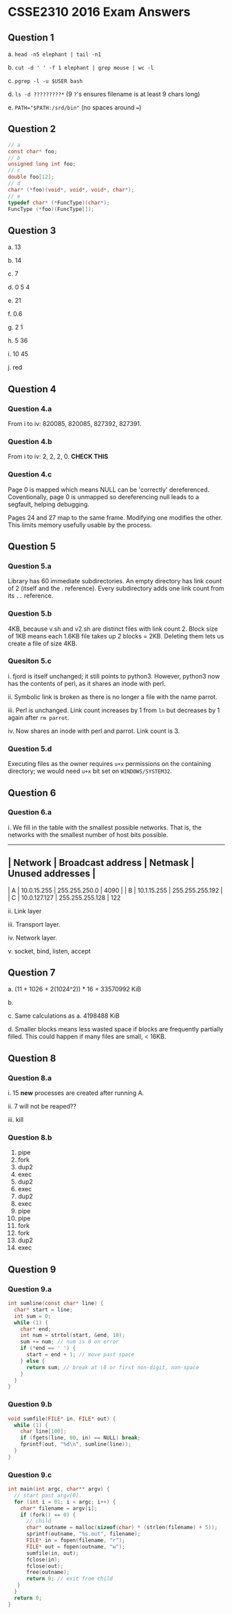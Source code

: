 # CSSE2310 2016 Exam Answers

## Question 1

a. `head -n5 elephant | tail -n1`

b. `cut -d ' ' -f 1 elephant | grep mouse | wc -l`

c. `pgrep -l -u $USER bash`

d. `ls -d ?????????*` (9 `?`'s ensures filename is at least 9 chars long)

e. `PATH="$PATH:/srd/bin"` (no spaces around `=`)

## Question 2
```c
// a
const char* foo;
// b
unsigned long int foo;
// c
double foo[12];
// d
char* (*foo)(void*, void*, void*, char*);
// e
typedef char* (*FuncType)(char*);
FuncType (*foo)(FuncType[]);
```

## Question 3

a. 13

b. 14

c. 7

d. 0 5 4

e. 21

f. 0.6

g. 2 1

h. 5 36

i. 10 45

j. red

## Question 4

### Question 4.a
From i to iv:  820085, 820085, 827392, 827391.

### Question 4.b
From i to iv: 2, 2, 2, 0. **CHECK THIS**

### Question 4.c

Page 0 is mapped which means NULL can be 'correctly' dereferenced. Coventionally, page 0 is unmapped so dereferencing null leads to a segfault, helping debugging.

Pages 24 and 27 map to the same frame. Modifying one modifies the other. This limits memory usefully usable by the process.

## Question 5

### Question 5.a
Library has 60 immediate subdirectories. An empty directory has link count of 2 (itself and the . reference). Every subdirectory adds one link count from its `..` reference.

### Question 5.b
4KB, because v.sh and v2.sh are distinct files with link count 2. Block size of 1KB means each 1.6KB file takes up 2 blocks = 2KB. Deleting them lets us create a file of size 4KB.

### Quesiton 5.c

i. fjord is itself unchanged; it still points to python3. However, python3 now has the contents of perl, as it shares an inode with perl.

ii. Symbolic link is broken as there is no longer a file with the name parrot.

iii. Perl is unchanged. Link count increases by 1 from `ln` but decreases by 1 again after `rm parrot`.

iv. Now shares an inode with perl and parrot. Link count is 3.

### Question 5.d
Executing files as the owner requires `u+x` permissions on the containing directory; we would need `u+x` bit set on `WINDOWS/SYSTEM32`.

## Question 6
### Question 6.a

i. We fill in the table with the smallest possible networks. That is, the networks with the smallest number of host bits possible.

-----------------
| Network | Broadcast address | Netmask | Unused addresses |
-------------------------
| A | 10.0.15.255 | 255.255.250.0 | 4090 |
| B | 10.1.15.255 | 255.255.255.192 | 
| C | 10.0.127.127 | 255.255.255.128 | 122

ii. Link layer

iii. Transport layer.

iv. Network layer.

v. socket, bind, listen, accept

## Question 7

a. (11 + 1026 + 2(1024^2)) * 16 = 33570992 KiB

b. 

c. Same calculations as a. 4198488 KiB

d. Smaller blocks means less wasted space if blocks are frequently partially filled. This could happen if many files are small, < 16KB.

## Question 8

### Question 8.a
i. 15 **new** processes are created after running A.

ii. 7 will not be reaped??

iii. kill

### Question 8.b

1. pipe
2. fork
3. dup2
4. exec
5. dup2
6. exec
7. dup2
8. exec
9. pipe
10. pipe
11. fork
12. fork
13. dup2
14. exec


## Question 9

### Question 9.a

```c
int sumline(const char* line) {
  char* start = line;
  int sum = 0;
  while (1) {
    char* end;
    int num = strtol(start, &end, 10);
    sum += num; // num is 0 on error
    if (*end == ' ') {
      start = end + 1; // move past space
    } else {
      return sum; // break at \0 or first non-digit, non-space
    }
  }
}
```

### Question 9.b
```c
void sumfile(FILE* in, FILE* out) {
  while (1) {
    char line[100];
    if (fgets(line, 80, in) == NULL) break;
    fprintf(out, "%d\n", sumline(line));
  }
}
```

### Question 9.c
```c
int main(int argc, char** argv) {
  // start past argv[0].
  for (int i = 01; i < argc; i++) {
    char* filename = argv[i];
    if (fork() == 0) { 
      // child
      char* outname = malloc(sizeof(char) * (strlen(filename) + 5));
      sprintf(outname, "%s.out", filename);
      FILE* in = fopen(filename, "r");
      FILE* out = fopen(outname, "w");
      sumfile(in, out);
      fclose(in);
      fclose(out);
      free(outname);
      return 0; // exit from child
   }
  }
  return 0;
}
```
